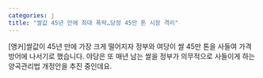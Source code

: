 ```yaml
---
categories: j
title: "쌀값 45년 만에 최대 폭락…당정 45만 톤 시장 격리"
---
```

 [앵커]쌀값이 45년 만에 가장 크게 떨어지자 정부와 여당이 쌀 45만 톤을 사들여 가격 방어에 나서기로 했습니다. 야당은 또 매년 남는 쌀을 정부가 의무적으로 사들이게 하는 양곡관리법 개정안을 추진 중인데요. 